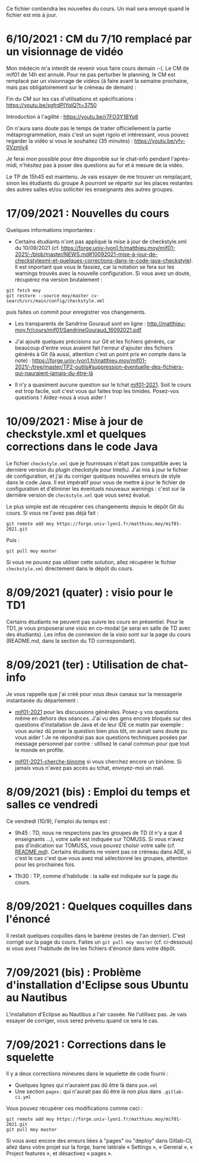 Ce fichier contiendra les nouvelles du cours. Un mail sera envoyé quand le fichier est mis à jour.

# 6/10/2021 : CM du 7/10 remplacé par un visionnage de vidéo

Mon médecin m'a interdit de revenir vous faire cours demain :-(. Le CM de mif01 de 14h est annulé. Pour ne pas perturber le planning, le CM est remplacé par un visionnage de vidéos (à faire avant la semaine prochaine, mais pas obligatoirement sur le créneau de demain) :

Fin du CM sur les cas d'utilisations et spécifications : https://youtu.be/sgfrdPIYqlQ?t=3750

Introduction à l'agilité : https://youtu.be/r7FO3Y1BYq8

On n'aura sans doute pas le temps de traiter officiellement la partie métaprogrammation, mais c'est un sujet rigolo et intéressant, vous pouvez regarder la vidéo si vous le souhaitez (35 minutes) : https://youtu.be/yfv-0Vzmlv4

Je ferai mon possible pour être disponible sur le chat-info pendant l'après-midi, n'hésitez pas à poser des questions au fur et à mesure de la vidéo.

Le TP de 15h45 est maintenu. Je vais essayer de me trouver un remplaçant, sinon les étudiants du groupe A pourront se répartir sur les places restantes des autres salles et/ou solliciter les enseignants des autres groupes.
# 17/09/2021 : Nouvelles du cours

Quelques informations importantes :

* Certains étudiants n'ont pas appliqué la mise à jour de checkstyle.xml du 10/09/2021 (cf. https://forge.univ-lyon1.fr/matthieu.moy/mif01-2021/-/blob/master/NEWS.md#10092021-mise-à-jour-de-checkstylexml-et-quelques-corrections-dans-le-code-java-checkstyle). Il est important que vous le fassiez, car la notation se fera sur les warnings trouvés avec la nouvelle configuration. Si vous avez un doute, récupérez ma version brutalement :

```
git fetch moy
git restore --source moy/master cv-search/src/main/config/checkstyle.xml

```

puis faites un commit pour enregistrer vos changements.

* Les transparents de Sandrine Gouraud sont en ligne : http://matthieu-moy.fr/cours/mif01/SandrineGouraud_16092021.pdf

* J'ai ajouté quelques précisions sur Git et les fichiers générés, car beaucoup d'entre vous avaient fait l'erreur d'ajouter des fichiers générés à Git (là aussi, attention c'est un point pris en compte dans la note) : https://forge.univ-lyon1.fr/matthieu.moy/mif01-2021/-/tree/master/TP2-outils#suppression-éventuelle-des-fichiers-qui-nauraient-jamais-du-être-là

* Il n'y a quasiment aucune question sur le tchat [mif01-2021](https://go.rocket.chat/invite?host=chat-info.univ-lyon1.fr&path=invite%2Fi5Lsmn). Soit le cours est trop facile, soit c'est vous qui faites trop les timides. Posez-vos questions ! Aidez-nous à vous aider !

# 10/09/2021 : Mise à jour de checkstyle.xml et quelques corrections dans le code Java

Le fichier `checkstyle.xml` que je fournissais n'était pas compatible avec la
dernière version du plugin checkstyle pour IntelliJ. J'ai mis à jour le fichier
de configuration, et j'ai du corriger quelques nouvelles erreurs de style dans
le code Java. Il est impératif pour vous de mettre à jour le fichier de
configuration et d'éliminer les éventuels nouveaux warnings : c'est sur la
dernière version de `checkstyle.xml` que vous serez évalué.

Le plus simple est de récupérer ces changements depuis le dépôt Git du cours. Si
vous ne l'avez pas déjà fait :

```
git remote add moy https://forge.univ-lyon1.fr/matthieu.moy/mif01-2021.git
```

Puis :

```
git pull moy master
```

Si vous ne pouvez pas utiliser cette solution, allez récupérer le fichier
`checkstyle.xml` directement dans le dépôt du cours.

# 8/09/2021 (quater) : visio pour le TD1

Certains étudiants ne peuvent pas suivre les cours en présentiel. Pour le TD1, je vous proposerai une visio en co-modal (je serai en salle de TD avec des étudiants). Les infos de connexion de la visio sont sur la page du cours (README.md, dans la section du TD correspondant).

# 8/09/2021 (ter) : Utilisation de chat-info

Je vous rappelle que j'ai créé pour vous deux canaux sur la messagerie instantanée du département :

* [mif01-2021](https://go.rocket.chat/invite?host=chat-info.univ-lyon1.fr&path=invite%2Fi5Lsmn) pour les discussions générales. Posez-y vos questions même en dehors des séances. J'ai vu des gens encore bloqués sur des questions d'installation de Java et de leur IDE ce matin par exemple : vous auriez dû poser la question bien plus tôt, on aurait sans doute pu vous aider ! Je ne répondrai pas aux questions techniques posées par message personnel par contre : utilisez le canal commun pour que tout le monde en profite. 

* [mif01-2021-cherche-binome](https://go.rocket.chat/invite?host=chat-info.univ-lyon1.fr&path=invite%2FMkmZTz) si vous cherchez encore un binôme. Si jamais vous n'avez pas accès au tchat, envoyez-moi un mail.

# 8/09/2021 (bis) : Emploi du temps et salles ce vendredi

Ce vendredi (10/9), l'emploi du temps est :

* 9h45 : TD, nous ne respectons pas les groupes de TD (il n'y a que 4 enseignants ...), votre salle est indiquée sur TOMUSS. Si vous n'avez pas d'indication sur TOMUSS, vous pouvez choisir votre salle (cf. [README.md](README.md)). Certains étudiants ne voient pas ce créneau dans ADE, si c'est le cas c'est que vous avez mal sélectionné les groupes, attention pour les prochaines fois.

* 11h30 : TP, comme d'habitude : la salle est indiquée sur la page du cours.

# 8/09/2021 : Quelques coquilles dans l'énoncé

Il restait quelques coquilles dans le barème (restes de l'an dernier). C'est corrigé sur la page du cours. Faites un `git pull moy master` (cf. ci-dessous) si vous avez l'habitude de lire les fichiers d'énoncé dans votre dépôt.

# 7/09/2021 (bis) : Problème d'installation d'Eclipse sous Ubuntu au Nautibus

L'installation d'Eclipse au Nautibus a l'air cassée. Ne l'utilisez pas. Je vais
essayer de corriger, vous serez prévenu quand ce sera le cas.

# 7/09/2021 : Corrections dans le squelette

Il y a deux corrections mineures dans le squelette de code fourni :

- Quelques lignes qui n'auraient pas dû être là dans `pom.xml`
- Une section `pages:` qui n'aurait pas dû être là non plus dans `.gitlab-ci.yml`

Vous pouvez récupérer ces modifications comme ceci :

```
git remote add moy https://forge.univ-lyon1.fr/matthieu.moy/mif01-2021.git
git pull moy master
```

Si vous avez encore des erreurs liées à "pages" ou "deploy" dans Gitlab-CI, allez dans votre projet sur la forge, barre latérale « Settings », « General », « Project features », et désactivez « pages ».

